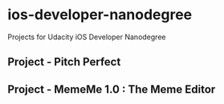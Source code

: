# ios-developer-nanodegree
Projects for Udacity iOS Developer Nanodegree

## Project - Pitch Perfect

## Project - MemeMe 1.0 : The Meme Editor
